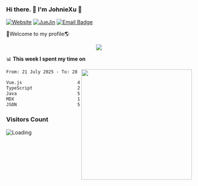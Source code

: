 ### Hi there. 👋 I'm JohnieXu :lemon:

[![Website](https://img.shields.io/badge/-Website-c14438?style=flat-square&logo=w&logoColor=white)](https://johniexu.github.io/)
[![JueJin](https://img.shields.io/badge/-JueJin-c14438?style=flat-square&logo=j&logoColor=white)](https://juejin.cn/user/2277843822444958)
[![Email Badge](https://img.shields.io/badge/-Email-c14438?style=flat-square&logo=Email&logoColor=white&link=mailto:281910378@qq.com)](mailto:281910378@qq.com)

🚀Welcome to my profile🌎

<center>
<img align='center' src="https://images.unsplash.com/photo-1690689636978-90d0f3592791?ixlib=rb-4.0.3&ixid=M3wxMjA3fDB8MHxwaG90by1wYWdlfHx8fGVufDB8fHx8fA%3D%3D&auto=format&fit=crop&w=2070&q=80">
</center>

📊 **This week I spent my time on**

<img align='right' width="300" src="https://github-readme-stats.vercel.app/api?username=JohnieXu&show_icons=true&title_color=fff&icon_color=79ff97&text_color=9f9f9f&bg_color=151515&count_private=true">

<!--START_SECTION:waka-->

```txt
From: 21 July 2025 - To: 28 July 2025

Vue.js                     4 hrs 55 mins   █████████████▓░░░░░░░░░░░   54.26 %
TypeScript                 2 hrs 49 mins   ███████▓░░░░░░░░░░░░░░░░░   31.07 %
Java                       51 mins         ██▒░░░░░░░░░░░░░░░░░░░░░░   09.52 %
MDX                        13 mins         ▓░░░░░░░░░░░░░░░░░░░░░░░░   02.56 %
JSON                       5 mins          ▒░░░░░░░░░░░░░░░░░░░░░░░░   00.96 %
```

<!--END_SECTION:waka-->

### Visitors Count
<img align="left" src = "https://profile-counter.glitch.me/JohnieXu/count.svg" alt ="Loading">
